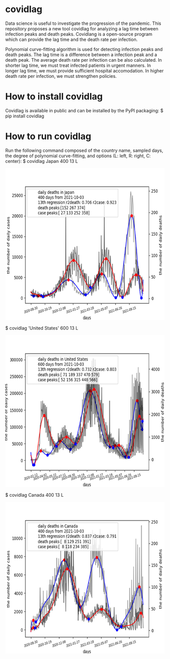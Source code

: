 # covidlag
Data science is useful to investigate the progression of the pandemic. 
This repository proposes a new tool covidlag for analyzing a lag time 
between infection peaks and death peaks. 
Covidlang is a open-source program which can provide the lag time and 
the death rate per infection.

Polynomial curve-fitting algorithm is used for detecting infection peaks and death peaks.
The lag time is a difference between a infection peak and a death peak.
The average death rate per infection can be also calculated.
In shorter lag time, we must treat infected patients in urgent manners.
In longer lag time, we must provide sufficient hospital accomodation.
In higher death rate per infection, we must strengthen policies.

# How to install covidlag
Covidlag is available in public and can be installed by the PyPI packaging:
$ pip install covidlag

# How to run covidlag
Run the following command composed of the country name, sampled days, the degree
of polynomial curve-fitting, and options (L: left, R: right, C: center):
$ covidlag Japan 400 13 L

<img src='Japan.png' height=480 width=640>

$ covidlag 'United States' 600 13 L

<img src='United States.png' height=480 width=640>

$ covidlag Canada 400 13 L

<img src='Canada.png' height=480 width=640>
